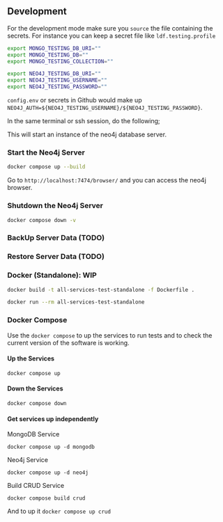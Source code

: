 ## Development

For the development mode make sure you `source` the file containing the secrets. For instance 
you can keep a secret file like `ldf.testing.profile`

```bash
export MONGO_TESTING_DB_URI=""
export MONGO_TESTING_DB=""
export MONGO_TESTING_COLLECTION=""

export NEO4J_TESTING_DB_URI=""
export NEO4J_TESTING_USERNAME=""
export NEO4J_TESTING_PASSWORD=""
```

`config.env` or secrets in Github would make up `NEO4J_AUTH=${NEO4J_TESTING_USERNAME}/${NEO4J_TESTING_PASSWORD}`.

In the same terminal or ssh session, do the following;

This will start an instance of the neo4j database server. 

### Start the Neo4j Server

```bash
docker compose up --build
```

Go to `http://localhost:7474/browser/` and you can access the neo4j browser. 

### Shutdown the Neo4j Server

```bash
docker compose down -v
```

### BackUp Server Data (TODO)


### Restore Server Data (TODO)


### Docker (Standalone): WIP

```bash
docker build -t all-services-test-standalone -f Dockerfile .
```

```bash
docker run --rm all-services-test-standalone
```

### Docker Compose

Use the `docker compose` to up the services to run tests and to check the current version of the software is working. 

#### Up the Services

`docker compose up` 

#### Down the Services

`docker compose down` 

#### Get services up independently 

MongoDB Service

`docker compose up -d mongodb`

Neo4j Service 

`docker compose up -d neo4j` 

Build CRUD Service

`docker compose build crud` 

And to up it `docker compose up crud`
